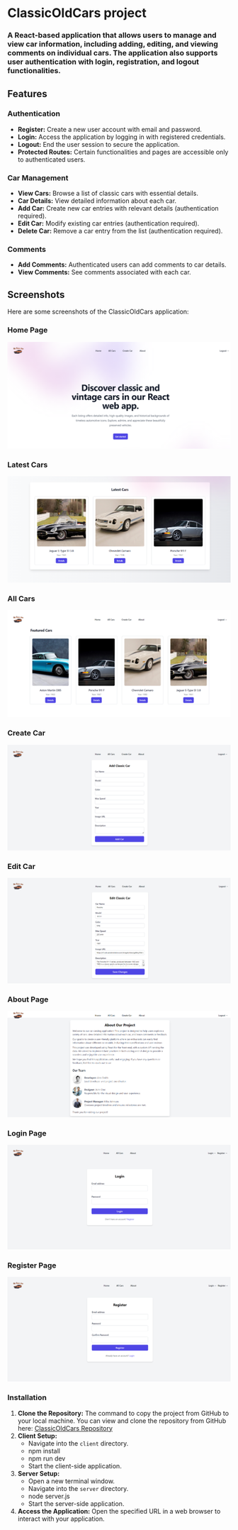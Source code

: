 # ClassicOldCars project

### A React-based application that allows users to manage and view car information, including adding, editing, and viewing comments on individual cars. The application also supports user authentication with login, registration, and logout functionalities.

## Features

### Authentication
- **Register:** Create a new user account with email and password.
- **Login:** Access the application by logging in with registered credentials.
- **Logout:** End the user session to secure the application.
- **Protected Routes:** Certain functionalities and pages are accessible only to authenticated users.

### Car Management
- **View Cars:** Browse a list of classic cars with essential details.
- **Car Details:** View detailed information about each car.
- **Add Car:** Create new car entries with relevant details (authentication required).
- **Edit Car:** Modify existing car entries (authentication required).
- **Delete Car:** Remove a car entry from the list (authentication required).

### Comments
- **Add Comments:** Authenticated users can add comments to car details.
- **View Comments:** See comments associated with each car.

## Screenshots

Here are some screenshots of the ClassicOldCars application:

### Home Page
![Home Page](client/assets/home.png)

### Latest Cars
![Latest Cars](client/assets/latestcars.png)

### All Cars
![All Cars](client/assets/allCars.png)

### Create Car
![Create Car](client/assets/createCar.png)

### Edit Car
![Edit Car](client/assets/editCar.png)

### About Page
![About Page](client/assets/about.png)

### Login Page
![Login Page](client/assets/loginForm.png)

### Register Page
![Register Page](client/assets/registerForm.png)

### Installation

1. **Clone the Repository:** The command to copy the project from GitHub to your local machine.
You can view and clone the repository from GitHub here: 
[ClassicOldCars Repository](https://github.com/vasilenaph/react-project-2024)
2. **Client Setup:**
   - Navigate into the `client` directory.
   - npm install
   - npm run dev
   - Start the client-side application.
3. **Server Setup:**
   - Open a new terminal window.
   - Navigate into the `server` directory.
   - node server.js
   - Start the server-side application.
4. **Access the Application:** Open the specified URL in a web browser to interact with your application.